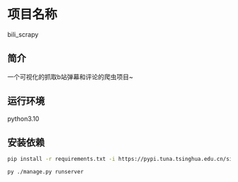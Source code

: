 # 项目名称

bili_scrapy

## 简介

一个可视化的抓取b站弹幕和评论的爬虫项目~

## 运行环境

python3.10

## 安装依赖
```bash
pip install -r requirements.txt -i https://pypi.tuna.tsinghua.edu.cn/simple
```

```bash
py ./manage.py runserver
```